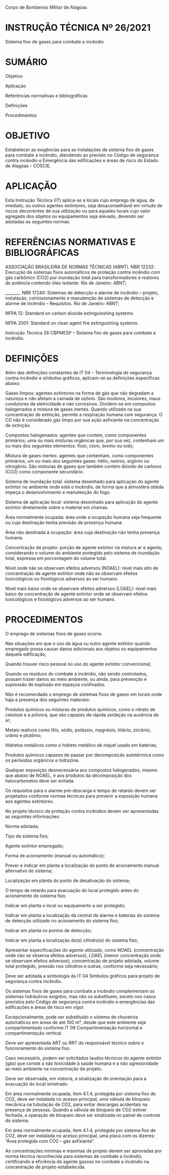 Corpo de Bombeiros Militar de Alagoas

# INSTRUÇÃO TÉCNICA Nº 26/2021

 Sistema fixo de gases para combate a incêndio

#  SUMÁRIO 

Objetivo 

Aplicação 

Referências normativas e bibliográficas 

Definições 

Procedimentos 

# OBJETIVO 

Estabelecer as exigências para as instalações de sistema fixo de gases para combate a incêndio, atendendo ao previsto no Código de segurança contra incêndio e Emergência das edificações e áreas de risco do Estado de Alagoas - COSCIE. 

# APLICAÇÃO 

Esta Instrução Técnica (IT) aplica-se a locais cujo emprego de água, de imediato, ou outros agentes extintores, seja desaconselhável em virtude de riscos decorrentes de sua utilização ou para aqueles locais cujo valor agregado dos objetos ou equipamentos seja elevado, devendo ser adotadas as seguintes normas:  

# REFERÊNCIAS NORMATIVAS E BIBLIOGRÁFICAS 

ASSOCIAÇÃO BRASILEIRA DE NORMAS TÉCNICAS (ABNT). NBR 12232: Execução de sistemas fixos automáticos de proteção contra incêndio com gás carbônico (CO2) por inundação total para transformadores e reatores de potência contendo óleo isolante. Rio de Janeiro: ABNT; 

_______. NBR 17240: Sistemas de detecção e alarme de incêndio – projeto, instalação, comissionamento e manutenção de sistemas de detecção e alarme de incêndio – Requisitos. Rio de Janeiro: ABNT; 

NFPA 12: Standard on carbon dioxide extinguinshing systems. 

NFPA 2001: Standard on clean agent fire extinguishing systems.

Instrução Técnica 26 CBPMESP – Sistema fixo de gases para combate a incêndio.

# DEFINIÇÕES 

Além das definições constantes da IT 04 – Terminologia de segurança contra incêndio e símbolos gráficos, aplicam-se as definições específicas abaixo: 

Gases limpos: agentes extintores na forma de gás que não degradam a natureza e não afetam a camada de ozônio. São inodoros, incolores, maus condutores de eletricidade e não corrosivos. Dividem-se em compostos halogenados e mistura de gases inertes. Quando utilizado na sua concentração de extinção, permite a respiração humana com segurança. O CO não é considerado gás limpo por sua ação asfixiante na concentração de extinção. 

Compostos halogenados: agentes que contém, como componentes primários, uma ou mais misturas orgânicas que, por sua vez, contenham um ou mais dos seguintes elementos: flúor, cloro, bromo ou iodo;

Mistura de gases inertes: agentes que contenham, como componentes primários, um ou mais dos seguintes gases: hélio, neônio, argônio ou nitrogênio. São misturas de gases que também contém dióxido de carbono (CO2) como componente secundário. 

Sistema de inundação total: sistema desenhado para aplicação do agente extintor no ambiente onde está o incêndio, de forma que a atmosfera obtida impeça o desenvolvimento e manutenção do fogo.

 Sistema de aplicação local: sistema desenhado para aplicação do agente extintor diretamente sobre o material em chamas. 

Área normalmente ocupada: área onde a ocupação humana seja frequente ou cuja destinação tenha previsão de presença humana. 

Área não destinada à ocupação: área cuja destinação não tenha presença humana. 

Concentração de projeto: porção de agente extintor na mistura ar e agente, considerando o volume do ambiente protegido pelo sistema de inundação total, expressa em porcentagem do volume total. 

Nível onde não se observam efeitos adversos (NOAEL): nível mais alto de concentração de agente extintor onde não se observam efeitos toxicológicos ou fisiológicos adversos ao ser humano. 

Nível mais baixo onde se observam efeitos adversos (LOAEL): nível mais baixo de concentração de agente extintor onde se observam efeitos toxicológicos e fisiológicos adversos ao ser humano.

# PROCEDIMENTOS 

O emprego de sistemas fixos de gases ocorre: 

Nas situações em que o uso da água ou outro agente extintor quando empregado possa causar danos adicionais aos objetos ou equipamentos daquela edificação; 

Quando houver risco pessoal no uso do agente extintor convencional; 

Quando os resíduos do combate a incêndio, não sendo controlados, possam trazer danos ao meio ambiente, ou ainda, para prevenção e supressão de explosão em espaços confinados. 

Não é recomendado o emprego de sistemas fixos de gases em locais onde haja a presença dos seguintes materiais: 

Produtos químicos ou misturas de produtos químicos, como o nitrato de celulose e a pólvora, que são capazes de rápida oxidação na ausência de ar;

Metais reativos como lítio, sódio, potássio, magnésio, titânio, zircônio, urânio e plutônio; 

Hidretos metálicos como o hidreto metálico de níquel usado em baterias; 

Produtos químicos capazes de passar por decomposição autotérmica como os peróxidos orgânicos e hidrazina. 

Qualquer exposição desnecessária aos compostos halogenados, mesmo que abaixo de NOAEL, e aos produtos da decomposição dos halocarbonetos deve ser evitada. 

Os requisitos para o alarme pré-descarga e tempo de retardo devem ser projetados conforme normas técnicas para prevenir a exposição humana aos agentes extintores. 

No projeto técnico de proteção contra incêndios devem ser apresentadas as seguintes informações:

Norma adotada; 

Tipo de sistema fixo;

Agente extintor empregado; 

Forma de acionamento (manual ou automático);

Prever e indicar em planta a localização do ponto de acionamento manual alternativo do sistema; 

Localização em planta do ponto de desativação do sistema; 

O tempo de retardo para evacuação do local protegido antes do acionamento do sistema fixo; 

Indicar em planta o local ou equipamento a ser protegido; 

Indicar em planta a localização da central de alarme e baterias do sistema de detecção utilizado no acionamento do sistema fixo; 

Indicar em planta os pontos de detecção; 

Indicar em planta a localização do(s) cilindro(s) do sistema fixo; 

Apresentar especificações do agente utilizado, como NOAEL (concentração onde não se observa efeitos adversos), LOAEL (menor concentração onde se observam efeitos adversos), concentração de projeto adotada, volume total protegido, pressão nos cilindros e outras, conforme seja necessário; 

Deve ser adotada a simbologia da IT 04 Símbolos gráficos para projeto de segurança contra incêndio. 

Os sistemas fixos de gases para combate a incêndio complementam os sistemas hidráulicos exigidos, mas não os substituem, exceto nos casos previstos pelo Código de segurança contra incêndio e emergências das edificações e áreas de risco em vigor. 

Excepcionalmente, pode ser substituído o sistema de chuveiros automáticos em áreas de até 100 m², desde que este ambiente seja compartimentado conforme IT 09 Compartimentação horizontal e compartimentação vertical. 

Deve ser apresentada ART ou RRT do responsável técnico sobre o funcionamento do sistema fixo. 

Caso necessário, podem ser solicitados laudos técnicos do agente extintor (gás) que conste a não toxicidade à saúde humana e a não agressividade ao meio ambiente na concentração de projeto. 

Deve ser observada, em vistoria, a sinalização de orientação para a evacuação do local sinistrado. 

Em área normalmente ocupada, item 4.1.4, protegida por sistema fixo de CO2, deve ser instalada no acesso principal, uma válvula de bloqueio mecânica na tubulação de CO2, para evitar descargas acidentais na presença de pessoas. Quando a válvula de bloqueio de CO2 estiver fechada, a operação de bloqueio deve ser sinalizada no painel de controle do sistema.

Em área normalmente ocupada, item 4.1.4, protegida por sistema fixo de CO2, deve ser instalada no acesso principal, uma placa com os dizeres: “Área protegida com CO2 – gás asfixiante”. 

As concentrações mínimas e máximas de projeto devem ser aprovadas por norma técnica reconhecida para sistemas de combate a incêndio, certificando a eficiência do agente gasoso no combate a incêndio na concentração de projeto estabelecida.